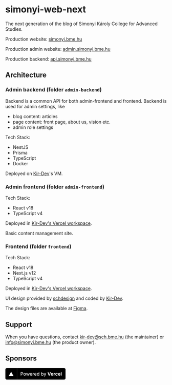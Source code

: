 # simonyi-web-next

The next generation of the blog of Simonyi Károly College for Advanced Studies.

Production website: [simonyi.bme.hu](https://simonyi.bme.hu/)

Production admin website: [admin.simonyi.bme.hu](https://admin.simonyi.bme.hu/)

Production backend: [api.simonyi.bme.hu](https://api.simonyi.bme.hu/)

## Architecture

### Admin backend (folder `admin-backend`)

Backend is a common API for both admin-frontend and frontend. Backend is used for admin settings, like

- blog content: articles
- page content: front page, about us, vision etc.
- admin role settings

Tech Stack:

- NestJS
- Prisma
- TypeScript
- Docker

Deployed on [Kir-Dev](https://kir-dev.sch.bme.hu/)'s VM.

### Admin frontend (folder `admin-frontend`)

Tech Stack:

- React v18
- TypeScript v4

Deployed in [Kir-Dev's Vercel workspace](https://vercel.com/kir-dev).

Basic content management site.

### Frontend (folder `frontend`)

Tech Stack:

- React v18
- Next.js v12
- TypeScript v4

Deployed in [Kir-Dev's Vercel workspace](https://vercel.com/kir-dev).

UI design provided by [schdesign](https://schdesign.hu/) and coded by [Kir-Dev](https://kir-dev.sch.bme.hu/).

The design files are available at [Figma](https://www.figma.com/files/project/60439449/Simonyi-web).

## Support

When you have questions, contact kir-dev@sch.bme.hu (the maintainer) or info@simonyi.bme.hu (the product owner).

## Sponsors

<a href="https://vercel.com?utm_source=kir-dev&utm_campaign=oss"><img src=".github/pbv.svg" height="36" /></a>
